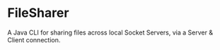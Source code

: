 # FileSharer
A Java CLI for sharing files across local Socket Servers, via a Server & Client connection.
